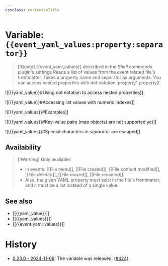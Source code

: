 ```yaml
---
cssclass: customiseTitle
---
```

# Variable: `{{event_yaml_values:property:separator}}`
> [!Quote] {{event_yaml_values}} described in the *Shell commands* plugin's settings
> Reads a list of values from the event related file's frontmatter. Takes a property name and separator as arguments. You can access nested properties with dot notation: property1.property2

![[{{yaml_value}}#Using dot notation to access nested properties]]

![[{{yaml_value}}#Accessing list values with numeric indexes]]

![[{{yaml_values}}#Examples]]

![[{{yaml_values}}#Key-value pairs (map objects) are not supported yet]]

![[{{yaml_values}}#Special characters in _separator_ are escaped]]
## Availability
> [!Warning] Only available:
> - In events: [[File menu]], [[File created]], [[File content modified]], [[File deleted]], [[File moved]], [[File renamed]].
> - Also, the given YAML property must exist in the file's frontmatter, and it must be a list instead of a single value.

## See also
- [[{{yaml_value}}]]
- [[{{yaml_values}}]]
- [[{{event_yaml_values}}]]

# History
- [0.23.0 - 2024-11-09](https://github.com/Taitava/obsidian-shellcommands/blob/main/CHANGELOG.md#0230---2024-11-09): The variable was released. ([#424](https://github.com/Taitava/obsidian-shellcommands/issues/424)).